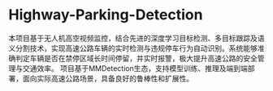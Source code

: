 # Highway-Parking-Detection
本项目基于无人机高空视频监控，结合先进的深度学习目标检测、多目标跟踪及语义分割技术，实现高速公路车辆的实时检测与违规停车行为自动识别。系统能够准确判定车辆是否在禁停区域长时间停留，并实时报警，极大提升高速公路的安全管理与交通效率。  项目基于MMDetection生态，支持模型训练、推理及端到端部署，面向实际高速公路场景，具备良好的鲁棒性和扩展性。
